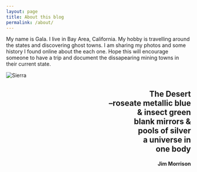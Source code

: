 ```yaml
---
layout: page
title: About this blog
permalink: /about/
---
```


My name is Gala. I live in Bay Area, California. My hobby is travelling around the states and discovering ghost towns. I am sharing my photos and some history I found online about the each one. Hope this will encourage someone to have a trip and document the dissapearing mining towns in their current state.

![Sierra][sierra] 

<h2 align="right">The Desert
	<br>
    –roseate metallic blue
    <br>
    & insect green
	<br>
    blank mirrors &
    <br>
    pools of silver
    <br>
    a universe in
    <br>
    one body</h2>

<h4 align="right">Jim Morrison</h4>

[sierra]: {{site.url}}/assets/img/about.jpg "Mono Lake pano"

<br>


